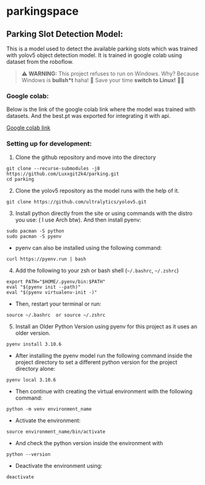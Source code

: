 # parkingspace

## Parking Slot Detection Model:
This is a model used to detect the available parking slots which was trained with yolov5 object detection model. It is trained in google colab using dataset from the roboflow.
> ⚠️ **WARNING:** This project refuses to run on Windows. Why?
 > Because Windows is **bullsh*t** haha! 💩
> Save your time **switch to Linux!** 🐧🚀

### Google colab:

Below is the link of the google colab link where the model was trained with datasets. And the best.pt was exported for integrating it with api.

[Google colab link](https://colab.research.google.com/drive/18Wz7rz7IeWxsfgTjwLiDtkHnNX-aKuCt?usp=sharing )

### Setting up for development:

1.  Clone the github repository and move into the directory

```
git clone --recurse-submodules -j8 https://github.com/Luxxgit2k4/parking.git
cd parking
```

2. Clone the yolov5 repository as the model runs with the help of it.

```
git clone https://github.com/ultralytics/yolov5.git
```
3. Install python directly from the site or using commands with the distro you use: ( I use Arch btw). And then install pyenv:

```
sudo pacman -S python
sudo pacman -S pyenv
```

- pyenv can also be installed using the following command:

```
curl https://pyenv.run | bash
```


4. Add the following to your zsh or bash shell (`~/.bashrc`, `~/.zshrc`)

```
export PATH="$HOME/.pyenv/bin:$PATH"
eval "$(pyenv init --path)"
eval "$(pyenv virtualenv-init -)"
```

- Then, restart your terminal or run:

```
source ~/.bashrc  or source ~/.zshrc
```

5. Install an Older Python Version using pyenv for this project as it uses an older version.

```
pyenv install 3.10.6
```

 - After installing the pyenv model run the following command inside the project directory to set a different python version for the project directory alone:

```
pyenv local 3.10.6
```

- Then continue with creating the virtual environment with the following command:

```
python -m venv environment_name
```

- Activate the environment:

```
source environment_name/bin/activate
```

- And check the python version inside the environment with

```
python --version
```

- Deactivate the environment using:

```
deactivate
```

